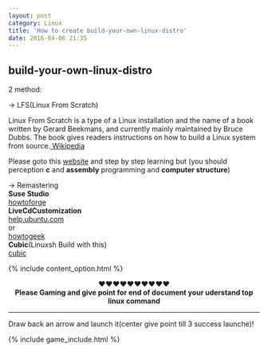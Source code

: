 ```yaml
---
layout: post
category: Linux
title: 'How to create build-your-own-linux-distro'
date: 2016-04-06 21:35
---
```


## build-your-own-linux-distro

2 method:

→ LFS(Linux From Scratch)<br>

Linux From Scratch is a type of a Linux installation and the name of a book written by Gerard Beekmans, and currently mainly maintained by Bruce Dubbs. The book gives readers instructions on how to build a Linux system from source.<a target="_blank" href="https://en.wikipedia.org/wiki/Linux_From_Scratch"> Wikipedia</a>

Please goto this <a target="_blank" href="http://linuxfromscratch.org/">website</a> and step by step learning
but (you should perception <b>c</b> and <b>assembly</b> programming and <b>computer structure</b>)

→ Remastering<br>
<strong>Suse Studio</strong><br>
	<a target="_blank" href="https://www.howtoforge.com/tutorial/how-to-build-a-linux-distribution-with-suse-studio/">howtoforge</a><br>
<strong>LiveCdCustomization</strong><br>
	<a target="_blank" href="https://help.ubuntu.com/community/LiveCDCustomization">help.ubuntu.com</a><br>
or<br>
	<a target="_blank" href="https://www.howtogeek.com/109736/how-to-create-a-custom-ubuntu-live-cd-or-usb/">howtogeek</a><br>
<strong>Cubic</strong>(Linuxsh Build with this)<br>
	<a target="_blank" href="https://launchpad.net/cubic">cubic</a><br>


{% include content_option.html %}

<center>♥♥♥♥♥♥♥♥♥♥
<br><b>Please Gaming and give point for end of document your uderstand top linux command</b><br>
</center>
<hr>
<span>Draw back an arrow and launch it(center give point till 3 success launche)!</span>

{% include game_include.html %}